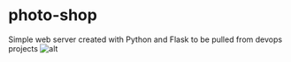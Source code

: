# photo-shop
Simple web server created with Python and Flask to be pulled from devops projects
![alt](https://github.com/awoisoak/photo-shop/edit/main/screenshot.png)